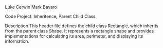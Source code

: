 Luke Cerwin 
Mark Bavaro

Code Project: Inheritence, Parent Child Class

Description
This header file defines the child class Rectangle, which inherits from the parent class Shape. It represents a rectangle shape and provides implementations for calculating its area, perimeter, and displaying its information.
